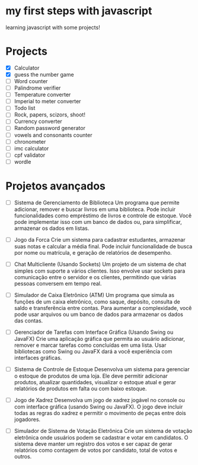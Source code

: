 # my first steps with javascript
learning javascript with some projects!
 
 
# Projects
- [x] Calculator 
- [x] guess the number game
- [ ] Word counter
- [ ] Palindrome verifier
- [ ] Temperature converter
- [ ] Imperial to meter converter
- [ ] Todo list
- [ ] Rock, papers, scizors, shoot!
- [ ] Currency converter
- [ ] Random password generator
- [ ] vowels and consonants counter
- [ ] chronometer
- [ ] imc calculator
- [ ] cpf validator
- [ ] wordle

# Projetos avançados

- [ ] Sistema de Gerenciamento de Biblioteca
    Um programa que permite adicionar, remover e buscar livros em uma biblioteca. Pode incluir funcionalidades como empréstimo de livros e controle de estoque. Você pode implementar isso com um banco de dados ou, para simplificar, armazenar os dados em listas.

- [ ] Jogo da Forca
Crie um sistema para cadastrar estudantes, armazenar suas notas e calcular a média final. Pode incluir funcionalidade de busca por nome ou matrícula, e geração de relatórios de desempenho.

- [ ] Chat Multicliente (Usando Sockets)
Um projeto de um sistema de chat simples com suporte a vários clientes. Isso envolve usar sockets para comunicação entre o servidor e os clientes, permitindo que várias pessoas conversem em tempo real.

- [ ] Simulador de Caixa Eletrônico (ATM)
Um programa que simula as funções de um caixa eletrônico, como saque, depósito, consulta de saldo e transferência entre contas. Para aumentar a complexidade, você pode usar arquivos ou um banco de dados para armazenar os dados das contas.

- [ ] Gerenciador de Tarefas com Interface Gráfica (Usando Swing ou JavaFX)
Crie uma aplicação gráfica que permita ao usuário adicionar, remover e marcar tarefas como concluídas em uma lista. Usar bibliotecas como Swing ou JavaFX dará a você experiência com interfaces gráficas.

- [ ] Sistema de Controle de Estoque
Desenvolva um sistema para gerenciar o estoque de produtos de uma loja. Ele deve permitir adicionar produtos, atualizar quantidades, visualizar o estoque atual e gerar relatórios de produtos em falta ou com baixo estoque.


- [ ] Jogo de Xadrez
Desenvolva um jogo de xadrez jogável no console ou com interface gráfica (usando Swing ou JavaFX). O jogo deve incluir todas as regras do xadrez e permitir o movimento de peças entre dois jogadores.

- [ ] Simulador de Sistema de Votação Eletrônica
Crie um sistema de votação eletrônica onde usuários podem se cadastrar e votar em candidatos. O sistema deve manter um registro dos votos e ser capaz de gerar relatórios como contagem de votos por candidato, total de votos e outros.
